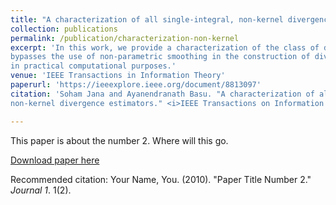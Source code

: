 ```yaml
---
title: "A characterization of all single-integral, non-kernel divergence estimators"
collection: publications
permalink: /publication/characterization-non-kernel
excerpt: 'In this work, we provide a characterization of the class of divergences that
bypasses the use of non-parametric smoothing in the construction of divergences, leading to faster rate of estimation 
in practical computational purposes.'
venue: 'IEEE Transactions in Information Theory'
paperurl: 'https://ieeexplore.ieee.org/document/8813097'
citation: 'Soham Jana and Ayanendranath Basu. "A characterization of all single-integral, 
non-kernel divergence estimators." <i>IEEE Transactions on Information Theory 65.12 (2019)</i>: 7976-7984.'

---
```

This paper is about the number 2. Where will this go.

[Download paper here](http://academicpages.github.io/files/paper2.pdf)

Recommended citation: Your Name, You. (2010). "Paper Title Number 2." <i>Journal 1</i>. 1(2).
